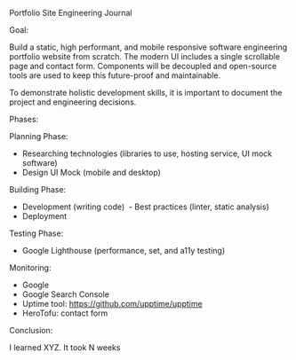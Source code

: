 Portfolio Site Engineering Journal

Goal:

Build a static, high performant, and mobile responsive software engineering portfolio website from scratch. The modern UI includes a single scrollable page and contact form. Components will be decoupled and open-source tools are used to keep this future-proof and maintainable.

To demonstrate holistic development skills, it is important to document the project and engineering decisions.

<preview>

Phases:

Planning Phase:
 - Researching technologies (libraries to use, hosting service, UI mock software)
 - Design UI Mock (mobile and desktop)

Building Phase:
 - Development (writing code)  - Best practices (linter, static analysis)
 - Deployment

Testing Phase:
 - Google Lighthouse (performance, set, and a11y testing)

Monitoring:
 - Google 
 - Google Search Console
 - Uptime tool: https://github.com/upptime/upptime
 - HeroTofu: contact form

Conclusion:

I learned XYZ. It took N weeks

<link to source code>
<link to website>
